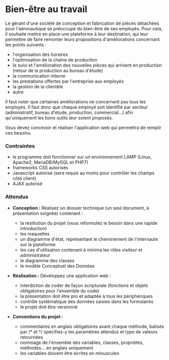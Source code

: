 
# Bien-être au travail

Le gérant d'une société de conception et fabrication de pièces détachées pour l'aéronautique se préoccupe du bien-être de ses employés. Pour cela, il souhaite mettre en place une plateforme à leur destination, qui leur permettre de faire remonter leurs propositions d'améliorations concernant les points suivants :
- l'organisation des horaires
- l'optimisation de la chaîne de production
- le suivi et l'amélioration des nouvelles pièces qui arrivent en production
  (retour de la production au bureau d'étude)
- la communication interne
- les prestations offertes par l'entreprise aux employés
- la gestion de la clientèle
- autre

Il faut noter que certaines améliorations ne concernent pas tous les employés. Il faut donc que chaque employé soit identifié par secteur (administratif, bureau d'étude, production, commercial...) afin qu'uniquement les bons outils leur soient proposés.

Vous devez concevoir et réaliser l'application web qui permettra de remplir ces besoins.


### Contraintes

- le programme doit fonctionner sur un environnement LAMP (Linux, Apache2, MariaDB/MySQL et PHP7)
- frameworks CSS autorisés
- Javascript autorisé (sera requis au moins pour contrôler les champs côté client)
- AJAX autorisé


### Attendus

- **Conception :** Réalisez un dossier technique (un seul document, à présentation soignée) contenant :
  - la restitution du projet (vous reformulez le besoin dans une rapide introduction)
  - les maquettes
  - un diagramme d'état, représentant le cheminement de l'internaute sur la plateforme
  - les cas d'utilisation contenant à minima les rôles visiteur et administrateur
  - le diagramme des classes
  - le modèle Conceptuel des Données

- **Réalisation :** Développez une application web :
  - interdiction de coder de façon scripturale (fonctions et objets obligatoires pour l'ensemble du code)
  - la présentation doit être pro et adaptée à tous les périphériques
  - contrôle systématique des données saisies dans les formulaires
  - le projet doit être versionné

- **Conventions du projet :**
  - commentaires en anglais obligatoires avant chaque méthode, balisés par /* et */
    spécifiez-y les paramètres attendus et type de valeurs retournées
  - nommage de l'ensemble des variables, classes, propriétés, méthodes... en anglais uniquement
  - les variables doivent être écrites en minuscules








